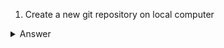 1. Create a new git repository on local computer

<details><summary>Answer</summary>
<p>
  
```
mkdir myDir
cd myDir
git init
```
</p>
</details>
